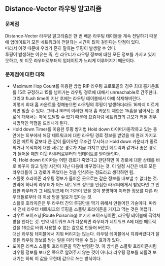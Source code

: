 ## Distance-Vector 라우팅 알고리즘
### 문제점
Distance-Vector 라우팅 알고리즘은 한 번 배운 라우팅 테이블을 계속 전달하기 때문에 업데이트가 모든 네트워크에 전달되는 시간이 많이 걸린다는 단점이 있다.  
따라서 이것 때문에 우리가 흔히 말하는 루핑이 발생할 수 있다.  
루핑이 발생하는 이유는 즉, 한 라우터가 라우팅 정보에 대한 모든 정보를 가지고 있지 못하고, 또 이웃 라우터로부터의 업데이트가 느리게 이루어지기 때문이다.  
### 문제점에 대한 대책
* Maximum Hop Count를 이용한 방법
RIP 라우팅 프로토콜의 경우 최대 홉카운트를 15로 규정하고 15를 넘어가는 라우팅 경로에 대해서 unreachable로 간주한다. 그리고 flush time이 지난 후에는 라우팅 테이블에서 아예 삭제해버린다.  
이렇게 최대 홉 카운트를 정해놓으면 라우팅의 루핑이 발생하더라도 16까지 이르게 되면 멈출 수 있다. 그러나 RIP의 이러한 최대 홉 카운트 제한은 15홉을 넘어서는 경로에 대해서는 아예 도달할 수 없기 때문에 요즘처럼 네트워크의 규모가 커질 경우 치명적인 약점을 드러내게 된다.  
* Hold down Timer를 이용한 루핑 방지법 
Hold down 타이머가동작하고 있는 동안에는 외부에서 해당 네트워크에 대한 라우팅 경로 정보를 받았을 때 원래 가지고 있던 메트릭 값보다 큰 값이 들어오면 무조건 무시하고 Hold down 카운터가 종료되거나 목적지에 대한 새로운 경로가 지금 가지고 있던 메트릭과 같거나 좋은 경로가 들어올 때만 이웃 라우터로부터의 업데이트를 받아들인다.  
즉, Hold down 타이머는 어떤 경로가 죽었다고 판단하면 이 경로에 대한 상태를 바로 바꾸지 않고 일정 시간이 지난 다음에 바꾸겠다는 것. 이 일정 시간은 바로 모든 라우터들이 그 경로가 죽었다는 것을 인식하는 정도라고 생각하면 됨.  
* 스플릿 호라이즌
라우팅 정보가 들어온 곳으로는 같은 정보를 내보낼 수 없다는 것. 만약에 하나의 라우터가 어느 네트워크 정보를 인접한 라우터에게서 받았다면 그 인접한 라우터가 그 네트워크에 더 가까이 있을 것이 분명하며 이러한 정보를 다른 라우터들로부터 더 이상 받을 필요가 없다는 것.  
스플릿 호라이즌은 두 라우터 간의 루핑만을 막기 위해서 만들어진 기술이다. 따라서 전체 라우터 네트워크의 루핑을 스플릿 호라이즌을 가지고 막는 것은 어렵다.  
* 라우트 포이즈닝(Route Poisoning)
여기서 포이즈닝이란, 라우팅 테이블에 극약처방을 한다는 것. 만약 네트워크 A가 다운되면 라우터가 네트워크 A에 대한 메트릭 값을 16으로 바꿔 사용할 수 없는 값으로 만들어 버린다.  
대신 라우팅 테이블에서 지워 버리지는 않는다. 라우팅 테이블에서 지워버렸다가 잘못된 라우팅 정보를 받는 일을 미리 막을 수 있는 효과가 있다.  
* 포이즌 리버스
스플릿 호라이즌을 약간 변형한 것. 이 방식은 스플릿 호라이즌처럼 라우팅 정보를 보내온 쪽으로 알려주지 않는 것이 아니라 라우팅 정보를 되돌려 보내기는 하되 이 값을 무한대 값으로 쓰는 방식이다.  
